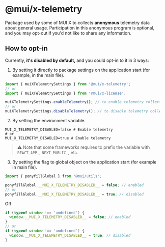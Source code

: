 # @mui/x-telemetry

Package used by some of MUI X to collects **anonymous** telemetry data about general usage. Participation in this anonymous program is optional, and you may opt-out if you'd not like to share any information.

## How to opt-in

Currently, **it's disabled by default,** and you could opt-in to it in 3 ways:

1. By setting it directly to package settings on the application start (for example, in the main file).

```js
import { muiXTelemetrySettings } from '@mui/x-telemetry';
// or
import { muiXTelemetrySettings } from '@mui/x-license';

muiXTelemetrySettings.enableTelemetry(); // to enable telemetry collection and sending
// or
muiXTelemetrySettings.disableTelemetry(); // to disable telemetry collection and sending
```

2. By setting the environment variable.

```dotenv
MUI_X_TELEMETRY_DISABLED=false # Enable telemetry
# or
MUI_X_TELEMETRY_DISABLED=true # Enable telemetry
```

> ⚠️ Note that some frameworks requires to prefix the variable with `REACT_APP_`, `NEXT_PUBLIC_`, etc.

3. By setting the flag to global object on the application start (for example in main file).

```js
import { ponyfillGlobal } from '@mui/utils';

ponyfillGlobal.__MUI_X_TELEMETRY_DISABLED__ = false; // enabled
// or
ponyfillGlobal.__MUI_X_TELEMETRY_DISABLED__ = true; // disabled
```

OR

```js
if (typeof window !== 'undefined') {
  window.__MUI_X_TELEMETRY_DISABLED__ = false; // enabled
}
// or
if (typeof window !== 'undefined') {
  window.__MUI_X_TELEMETRY_DISABLED__ = true; // disabled
}
```
